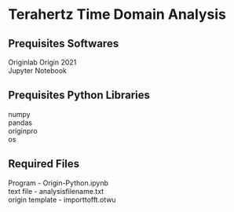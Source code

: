 # Terahertz Time Domain Analysis

## Prequisites Softwares
Originlab Origin 2021\
Jupyter Notebook

## Prequisites Python Libraries
numpy\
pandas\
originpro\
os

## Required Files
Program - Origin-Python.ipynb\
text file - analysisfilename.txt\
origin template - importtofft.otwu
